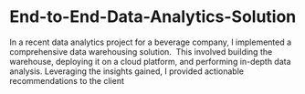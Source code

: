 # End-to-End-Data-Analytics-Solution
In a recent data analytics project for a beverage company, I implemented a comprehensive data warehousing solution.  This involved building the warehouse, deploying it on a cloud platform, and performing in-depth data analysis. Leveraging the insights gained, I provided actionable recommendations to the client
